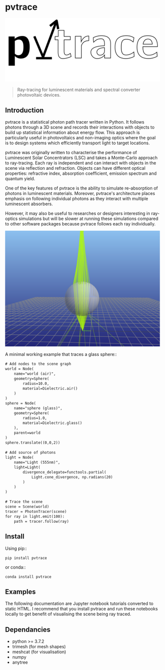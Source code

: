 # pvtrace

![](docs/logo.svg)

> Ray-tracing for luminescent materials and spectral converter photovoltaic devices. 

## Introduction

pvtrace is a statistical photon path tracer written in Python. It follows photons through a 3D scene and records their interactions with objects to build up statistical information about energy flow. This approach is particularly useful in photovoltaics and non-imaging optics where the goal is to design systems which efficiently transport light to target locations.

pvtrace was originally written to characterise the performance of Luminescent Solar Concentrators (LSC) and takes a Monte-Carlo approach to ray-tracing. Each ray is independent and can interact with objects in the scene via reflection and refraction. Objects can have different optical properties: refractive index, absorption coefficient, emission spectrum and quantum yield.

One of the key features of pvtrace is the ability to simulate re-absorption of photons in luminescent materials. Moreover, pvtrace's architecture places emphasis on following individual photons as they interact with multiple luminescent absorbers. 

However, it may also be useful to researches or designers interesting in ray-optics simulations but will be slower at running these simulations compared to other software packages because pvtrace follows each ray individually.

![](docs/example.png)
    
A minimal working example that traces a glass sphere::

    # Add nodes to the scene graph
    world = Node(
        name="world (air)",
        geometry=Sphere(
            radius=10.0,
            material=Dielectric.air()
        )
    )
    sphere = Node(
        name="sphere (glass)",
        geometry=Sphere(
            radius=1.0,
            material=Dielectric.glass()
        ),
        parent=world
    )
    sphere.translate((0,0,2))

    # Add source of photons
    light = Node(
        name="Light (555nm)",
        light=Light(
            divergence_delegate=functools.partial(
                Light.cone_divergence, np.radians(20)
            )
        )
    )

    # Trace the scene
    scene = Scene(world)
    tracer = PhotonTracer(scene)
    for ray in light.emit(100):
        path = tracer.follow(ray)

Install
-------

Using pip::

    pip install pvtrace

or conda::

    conda install pvtrace

Examples
--------

The following documentation are Jupyter notebook tutorials converted to static HTML. I recommend that you install pvtrace and run these notebooks locally to get benefit of visualising the scene being ray traced.

Dependancies
------------

* python >= 3.7.2
* trimesh (for mesh shapes)
* meshcat (for visualisation)
* numpy
* anytree